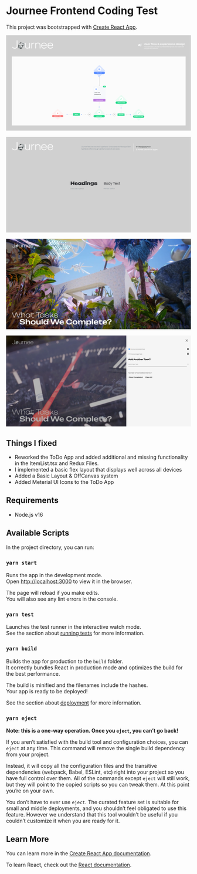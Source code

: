 # Journee Frontend Coding Test

This project was bootstrapped with [Create React App](https://github.com/facebook/create-react-app).

![userflow.png](public%2Fassets%2Freadme%2Fuserflow.png)

![typography.png](public%2Fassets%2Freadme%2Ftypography.png)

![desktop.png](public%2Fassets%2Freadme%2Fdesktop.png)

![task.png](public%2Fassets%2Freadme%2Ftask.png)

## Things I fixed

- Reworked the ToDo App and added additional and missing functionality in the ItemList.tsx and Redux Files.
- I implemented a basic flex layout that displays well across all devices
- Added a Basic Layout & OffCanvas system
- Added Meterial UI Icons to the ToDo App

## Requirements

- Node.js v16

## Available Scripts

In the project directory, you can run:

### `yarn start`

Runs the app in the development mode.\
Open [http://localhost:3000](http://localhost:3000) to view it in the browser.

The page will reload if you make edits.\
You will also see any lint errors in the console.

### `yarn test`

Launches the test runner in the interactive watch mode.\
See the section about [running tests](https://facebook.github.io/create-react-app/docs/running-tests) for more information.

### `yarn build`

Builds the app for production to the `build` folder.\
It correctly bundles React in production mode and optimizes the build for the best performance.

The build is minified and the filenames include the hashes.\
Your app is ready to be deployed!

See the section about [deployment](https://facebook.github.io/create-react-app/docs/deployment) for more information.

### `yarn eject`

**Note: this is a one-way operation. Once you `eject`, you can’t go back!**

If you aren’t satisfied with the build tool and configuration choices, you can `eject` at any time. This command will remove the single build dependency from your project.

Instead, it will copy all the configuration files and the transitive dependencies (webpack, Babel, ESLint, etc) right into your project so you have full control over them. All of the commands except `eject` will still work, but they will point to the copied scripts so you can tweak them. At this point you’re on your own.

You don’t have to ever use `eject`. The curated feature set is suitable for small and middle deployments, and you shouldn’t feel obligated to use this feature. However we understand that this tool wouldn’t be useful if you couldn’t customize it when you are ready for it.

## Learn More

You can learn more in the [Create React App documentation](https://facebook.github.io/create-react-app/docs/getting-started).

To learn React, check out the [React documentation](https://reactjs.org/).
